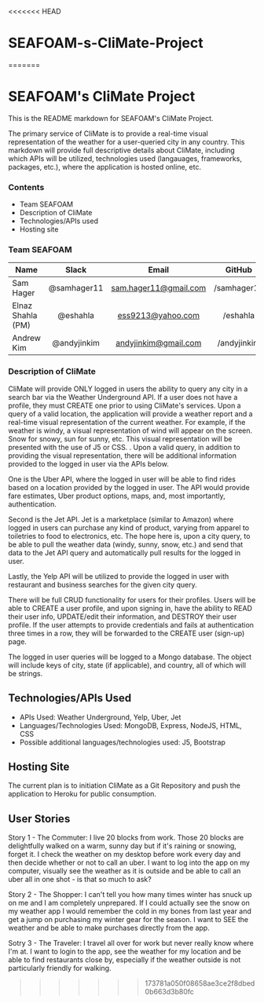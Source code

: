 <<<<<<< HEAD
# SEAFOAM-s-CliMate-Project




=======

# SEAFOAM's CliMate Project

This is the README markdown for SEAFOAM's CliMate Project.

The primary service of CliMate is to provide a real-time visual representation of the weather for a user-queried city in any country. This markdown will provide full descriptive details about CliMate, including which APIs will be utilized, technologies used (langauages, frameworks, packages, etc.), where the application is hosted online, etc.

### Contents

- Team SEAFOAM
- Description of CliMate
- Technologies/APIs used
- Hosting site

### Team SEAFOAM

| Name               | Slack               | Email                    | GitHub      |
|--------------------|:-------------------:|:------------------------:|:-----------:|
| Sam Hager          | @samhager11         | sam.hager11@gmail.com    | /samhager11 |
| Elnaz Shahla (PM)  | @eshahla            | ess9213@yahoo.com        | /eshahla    |
| Andrew Kim         | @andyjinkim         | andyjinkim@gmail.com     | /andyjinkim |

### Description of CliMate

CliMate will provide ONLY logged in users the ability to query any city in a search bar via the Weather Underground API. If a user does not have a profile, they must CREATE one prior to using CliMate's services. Upon a query of a valid location, the application will provide a weather report and a real-time visual representation of the current weather. For example, if the weather is windy, a visual representation of wind will appear on the screen. Snow for snowy, sun for sunny, etc. This visual representation will be presented with the use of J5 or CSS. <!-- Additional description of weather simulation, upon completion of application -->. Upon a valid query, in addition to providing the visual representation, there will be additional information provided to the logged in user via the APIs below.

One is the Uber API, where the logged in user will be able to find rides based on a location provided by the logged in user. The API would provide fare estimates, Uber product options, maps, and, most importantly, authentication.

Second is the Jet API. Jet is a marketplace (similar to Amazon) where logged in users can purchase any kind of product, varying from apparel to toiletries to food to electronics, etc. The hope here is, upon a city query, to be able to pull the weather data (windy, sunny, snow, etc.) and send that data to the Jet API query and automatically pull results for the logged in user.

Lastly, the Yelp API will be utilized to provide the logged in user with restaurant and business searches for the given city query.

There will be full CRUD functionality for users for their profiles. Users will be able to CREATE a user profile, and upon signing in, have the ability to READ their user info, UPDATE/edit their information, and DESTROY their user profile. If the user attempts to provide credentials and fails at authentication three times in a row, they will be forwarded to the CREATE user (sign-up) page.

The logged in user queries will be logged to a Mongo database. The object will include keys of city, state (if applicable), and country, all of which will be strings.

## Technologies/APIs Used

- APIs Used: Weather Underground, Yelp, Uber, Jet
- Languages/Technologies Used: MongoDB, Express, NodeJS, HTML, CSS
- Possible additional languages/technologies used: J5, Bootstrap

## Hosting Site

The current plan is to initiation CliMate as a Git Repository and push the application to Heroku for public consumption.

## User Stories

Story 1 - The Commuter: I live 20 blocks from work. Those 20 blocks are delightfully walked on a warm, sunny day but if it's raining or snowing, forget it. I check the weather on my desktop before work every day and then decide whether or not to call an uber. I want to log into the app on my computer, visually see the weather as it is outside and be able to call an uber all in one shot - is that so much to ask?

Story 2 - The Shopper: I can't tell you how many times winter has snuck up on me and I am completely unprepared. If I could actually see the snow on my weather app I would remember the cold in my bones from last year and get a jump on purchasing my winter gear for the season. I want to SEE the weather and be able to make purchases directly from the app.

Sotry 3 - The Traveler: I travel all over for work but never really know where I'm at. I want to login to the app, see the weather for my location and be able to find restaurants close by, especially if the weather outside is not particularly friendly for walking. 
>>>>>>> 173781a050f08658ae3ce2f8dbed0b663d3b80fc

